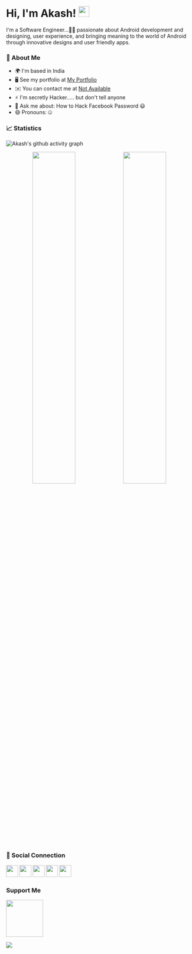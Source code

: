 # Hi, I'm Akash! <img src="https://github.com/TheDudeThatCode/TheDudeThatCode/blob/master/Assets/Hi.gif" width="29px">

I'm a Software Engineer...🧑‍💻 passionate about Android development and designing, user experience, and bringing meaning to the world of Android through innovative designs and user friendly apps.
 
### 🚀 About Me

* 🌍  I'm based in India
* 🖥️  See my portfolio at [My Portfolio](http://bit.ly/TheAkashshukla)
* ✉️  You can contact me at [Not Available](mailto:astreakofficial@gmail.com)
* ⚡  I'm secretly Hacker..... but don't tell anyone
* 💬 Ask me about: How to Hack Facebook Password 😃
* 😄 Pronouns: 🤐

<!-- * 🤝  I'm open to collaborating on Open Source Project. -->

### 📈 Statistics 

![Akash's github activity graph](https://github-readme-activity-graph.cyclic.app/graph?username=theakashshukla&bg_color=151127&color=bfa8ff&line=636997&point=3e4975&area=true)
 
<p align="center">  
<img width="48%" src="https://github-readme-stats.vercel.app/api?username=theakashshukla&show_icons=true&theme=tokyonight" />
<img width="48%" src="https://github-readme-streak-stats.herokuapp.com/?user=theakashshukla&theme=tokyonight" />
</p>

### 📲 Social Connection

<p align="left">
<a href="https://www.twitter.com/theakashshukla0" target="_blank" rel="noreferrer"><img src="https://raw.githubusercontent.com/danielcranney/readme-generator/main/public/icons/socials/twitter.svg" width="32" height="32" /></a>
<a href="https://www.polywork.com/theakashshukla" target="_blank" rel="noreferrer"><img src="https://raw.githubusercontent.com/danielcranney/readme-generator/main/public/icons/socials/polywork.svg" width="32" height="32" /></a>
<a href="https://www.linkedin.com/in/theakashshukla" target="_blank" rel="noreferrer"><img src="https://raw.githubusercontent.com/danielcranney/readme-generator/main/public/icons/socials/linkedin.svg" width="32" height="32" /></a>
<a href="http://www.instagram.com/theakashshukla" target="_blank" rel="noreferrer"><img src="https://raw.githubusercontent.com/danielcranney/readme-generator/main/public/icons/socials/instagram.svg" width="32" height="32" /></a>
 <a href="https://discord.com/users/theakashshukla" target="_blank" rel="noreferrer"><img src="https://raw.githubusercontent.com/danielcranney/readme-generator/main/public/icons/socials/discord.svg" width="32" height="32" /></a>
 
<!-- <a href="https://www.behance.com/theakashshukla" target="_blank" rel="noreferrer"><img src="https://raw.githubusercontent.com/danielcranney/readme-generator/main/public/icons/socials/behance.svg" width="32" height="32" /></a>
<a href="https://www.codepen.io/theakashshukla" target="_blank" rel="noreferrer"><img src="https://raw.githubusercontent.com/danielcranney/readme-generator/main/public/icons/socials/codepen-dark.svg" width="32" height="32" /></a> 
<a href="https://www.dev.to/theakashshukla" target="_blank" rel="noreferrer"><img src="https://raw.githubusercontent.com/danielcranney/readme-generator/main/public/icons/socials/devdotto-dark.svg" width="32" height="32" /></a>  
 <a href="https://www.dribbble.com/theakashshukla" target="_blank" rel="noreferrer"><img src="https://raw.githubusercontent.com/danielcranney/readme-generator/main/public/icons/socials/dribbble.svg" width="32" height="32" /></a> 
 <a href="https://www.facebook.com/theakashshukla0" target="_blank" rel="noreferrer"><img src="https://raw.githubusercontent.com/danielcranney/readme-generator/main/public/icons/socials/facebook.svg" width="32" height="32" /></a> 
 <a href="https://www.github.com/theakashshukla" target="_blank" rel="noreferrer"><img src="https://raw.githubusercontent.com/danielcranney/readme-generator/main/public/icons/socials/github-dark.svg" width="32" height="32" /></a> 
 <a href="https://theakashshukla.hashnode.dev" target="_blank" rel="noreferrer"><img src="https://raw.githubusercontent.com/danielcranney/readme-generator/main/public/icons/socials/hashnode.svg" width="32" height="32" /></a> 
<a href="http://www.medium.com/theakashshukla" target="_blank" rel="noreferrer"><img src="https://raw.githubusercontent.com/danielcranney/readme-generator/main/public/icons/socials/medium-dark.svg" width="32" height="32" /></a> 
 <a href="https://www.stackoverflow.com/users/theakashshukla" target="_blank" rel="noreferrer"><img src="https://raw.githubusercontent.com/danielcranney/readme-generator/main/public/icons/socials/stackoverflow.svg" width="32" height="32" /></a>  -->
</p>

### Support Me

<a href="https://www.buymeacoffee.com/theakashshukla"><img src="https://cdn.buymeacoffee.com/buttons/v2/default-yellow.png" width="100" /></a>

![](https://visitor-badge.glitch.me/badge?page_id=theakashshukla/theakashshukla)
